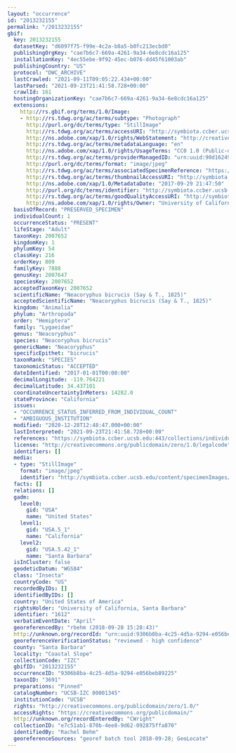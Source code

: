 ```yaml
---
layout: "occurrence"
id: "2013232155"
permalink: "/2013232155"
gbif:
  key: 2013232155
  datasetKey: "d6097f75-f99e-4c2a-b8a5-b0fc213ecbd0"
  publishingOrgKey: "cae7b6c7-669a-4261-9a34-6e8cdc16a125"
  installationKey: "4ec55ebe-9f92-45ec-b076-dd45f61003ab"
  publishingCountry: "US"
  protocol: "DWC_ARCHIVE"
  lastCrawled: "2021-09-11T09:05:22.434+00:00"
  lastParsed: "2021-09-23T21:41:58.728+00:00"
  crawlId: 161
  hostingOrganizationKey: "cae7b6c7-669a-4261-9a34-6e8cdc16a125"
  extensions:
    http://rs.gbif.org/terms/1.0/Image:
    - http://rs.tdwg.org/ac/terms/subtype: "Photograph"
      http://purl.org/dc/terms/type: "StillImage"
      http://rs.tdwg.org/ac/terms/accessURI: "http://symbiota.ccber.ucsb.edu/content/specimenImages/UCSB_IZC/UCSB-IZC00001/UCSB-IZC_00001345_lg.jpg"
      http://ns.adobe.com/xap/1.0/rights/WebStatement: "http://creativecommons.org/publicdomain/zero/1.0/"
      http://rs.tdwg.org/ac/terms/metadataLanguage: "en"
      http://ns.adobe.com/xap/1.0/rights/UsageTerms: "CC0 1.0 (Public-domain)"
      http://rs.tdwg.org/ac/terms/providerManagedID: "urn:uuid:90d16249-6f20-40a9-9fc0-7bcc4f333c1d"
      http://purl.org/dc/terms/format: "image/jpeg"
      http://rs.tdwg.org/ac/terms/associatedSpecimenReference: "https://symbiota.ccber.ucsb.edu:443/collections/individual/index.php?occid=1612"
      http://rs.tdwg.org/ac/terms/thumbnailAccessURI: "http://symbiota.ccber.ucsb.edu/content/specimenImages/UCSB_IZC/UCSB-IZC00001/UCSB-IZC_00001345_tn.jpg"
      http://ns.adobe.com/xap/1.0/MetadataDate: "2017-09-29 21:47:50"
      http://purl.org/dc/terms/identifier: "http://symbiota.ccber.ucsb.edu/content/specimenImages/UCSB_IZC/UCSB-IZC00001/UCSB-IZC_00001345_lg.jpg"
      http://rs.tdwg.org/ac/terms/goodQualityAccessURI: "http://symbiota.ccber.ucsb.edu/content/specimenImages/UCSB_IZC/UCSB-IZC00001/UCSB-IZC_00001345.JPG"
      http://ns.adobe.com/xap/1.0/rights/Owner: "University of California, Santa Barbara"
  basisOfRecord: "PRESERVED_SPECIMEN"
  individualCount: 1
  occurrenceStatus: "PRESENT"
  lifeStage: "Adult"
  taxonKey: 2007652
  kingdomKey: 1
  phylumKey: 54
  classKey: 216
  orderKey: 809
  familyKey: 7888
  genusKey: 2007647
  speciesKey: 2007652
  acceptedTaxonKey: 2007652
  scientificName: "Neacoryphus bicrucis (Say & T., 1825)"
  acceptedScientificName: "Neacoryphus bicrucis (Say & T., 1825)"
  kingdom: "Animalia"
  phylum: "Arthropoda"
  order: "Hemiptera"
  family: "Lygaeidae"
  genus: "Neacoryphus"
  species: "Neacoryphus bicrucis"
  genericName: "Neacoryphus"
  specificEpithet: "bicrucis"
  taxonRank: "SPECIES"
  taxonomicStatus: "ACCEPTED"
  dateIdentified: "2017-01-01T00:00:00"
  decimalLongitude: -119.764221
  decimalLatitude: 34.437101
  coordinateUncertaintyInMeters: 14282.0
  stateProvince: "California"
  issues:
  - "OCCURRENCE_STATUS_INFERRED_FROM_INDIVIDUAL_COUNT"
  - "AMBIGUOUS_INSTITUTION"
  modified: "2020-12-28T12:48:47.000+00:00"
  lastInterpreted: "2021-09-23T21:41:58.728+00:00"
  references: "https://symbiota.ccber.ucsb.edu:443/collections/individual/index.php?occid=1612"
  license: "http://creativecommons.org/publicdomain/zero/1.0/legalcode"
  identifiers: []
  media:
  - type: "StillImage"
    format: "image/jpeg"
    identifier: "http://symbiota.ccber.ucsb.edu/content/specimenImages/UCSB_IZC/UCSB-IZC00001/UCSB-IZC_00001345_lg.jpg"
  facts: []
  relations: []
  gadm:
    level0:
      gid: "USA"
      name: "United States"
    level1:
      gid: "USA.5_1"
      name: "California"
    level2:
      gid: "USA.5.42_1"
      name: "Santa Barbara"
  isInCluster: false
  geodeticDatum: "WGS84"
  class: "Insecta"
  countryCode: "US"
  recordedByIDs: []
  identifiedByIDs: []
  country: "United States of America"
  rightsHolder: "University of California, Santa Barbara"
  identifier: "1612"
  verbatimEventDate: "April"
  georeferencedBy: "rbehm (2018-09-28 15:28:43)"
  http://unknown.org/recordId: "urn:uuid:9306b8ba-4c25-4d5a-9294-e056beb89225"
  georeferenceVerificationStatus: "reviewed - high confidence"
  county: "Santa Barbara"
  locality: "Coastal Slope"
  collectionCode: "IZC"
  gbifID: "2013232155"
  occurrenceID: "9306b8ba-4c25-4d5a-9294-e056beb89225"
  taxonID: "3691"
  preparations: "Pinned"
  catalogNumber: "UCSB-IZC 00001345"
  institutionCode: "UCSB"
  rights: "http://creativecommons.org/publicdomain/zero/1.0/"
  accessRights: "https://creativecommons.org/publicdomain/"
  http://unknown.org/recordEnteredBy: "CWright"
  collectionID: "e7c51ab1-870b-4ee8-9d62-092875ffa870"
  identifiedBy: "Rachel Behm"
  georeferenceSources: "georef batch tool 2018-09-28; GeoLocate"
---
```


